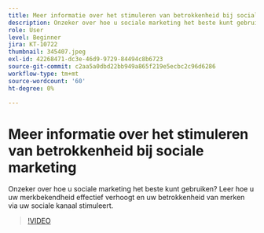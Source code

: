 ```yaml
---
title: Meer informatie over het stimuleren van betrokkenheid bij sociale marketing
description: Onzeker over hoe u sociale marketing het beste kunt gebruiken? Leer hoe u uw merkbekendheid effectief verhoogt en uw betrokkenheid van merken via uw sociale kanaal stimuleert.
role: User
level: Beginner
jira: KT-10722
thumbnail: 345407.jpeg
exl-id: 42268471-dc3e-46d9-9729-84494c8b6723
source-git-commit: c2aa5a0dbd22bb949a865f219e5ecbc2c96d6286
workflow-type: tm+mt
source-wordcount: '60'
ht-degree: 0%

---
```


# Meer informatie over het stimuleren van betrokkenheid bij sociale marketing

Onzeker over hoe u sociale marketing het beste kunt gebruiken? Leer hoe u uw merkbekendheid effectief verhoogt en uw betrokkenheid van merken via uw sociale kanaal stimuleert.

>[!VIDEO](https://video.tv.adobe.com/v/345407/?quality=12&learn=on)
